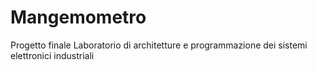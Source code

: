 # Mangemometro
Progetto finale Laboratorio di architetture e programmazione dei sistemi elettronici industriali 
